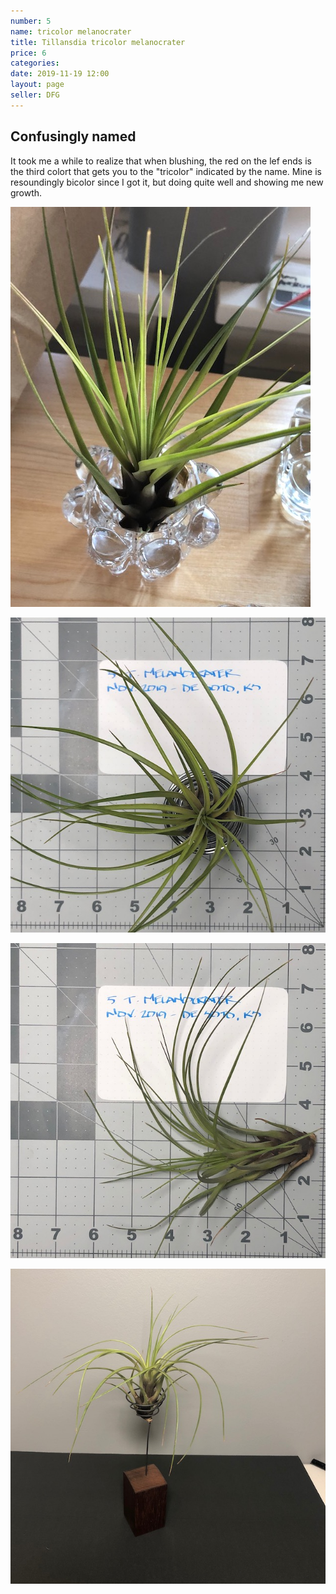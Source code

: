 ```yaml
---
number: 5
name: tricolor melanocrater
title: Tillansdia tricolor melanocrater
price: 6
categories:
date: 2019-11-19 12:00
layout: page
seller: DFG
---
```

## Confusingly named

It took me a while to realize that when blushing, the red on the lef ends is the third colort that gets you to the "tricolor" indicated by the name. Mine is resoundingly bicolor since I got it, but doing quite well and showing me new growth.

!["Tillandsia tricolor melanocrater"](/i/IMG_5464.jpeg "Tillandsia tricolor melanocrater")

!["Tillandsia tricolor melanocrater"](/i/IMG_5865.jpeg "Tillandsia tricolor melanocrater")

!["Tillandsia tricolor melanocrater"](/i/IMG_5866.jpeg "Tillandsia tricolor melanocrater")

!["Tillandsia tricolor melanocrater"](/i/IMG_5966.jpeg "Tillandsia tricolor melanocrater")
